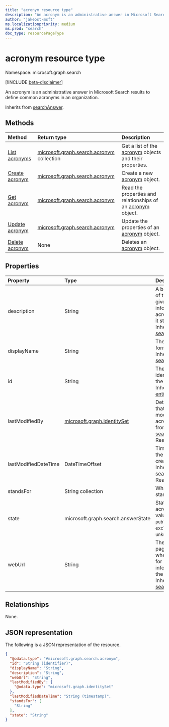 ```yaml
---
title: "acronym resource type"
description: "An acronym is an administrative answer in Microsoft Search results to define common acronyms in a organization."
author: "jakeost-msft"
ms.localizationpriority: medium
ms.prod: "search"
doc_type: resourcePageType
---
```


# acronym resource type

Namespace: microsoft.graph.search

[!INCLUDE [beta-disclaimer](../../includes/beta-disclaimer.md)]

An acronym is an administrative answer in Microsoft Search results to define common acronyms in an organization.

Inherits from [searchAnswer](../resources/search-searchAnswer.md).

## Methods
|Method|Return type|Description|
|:---|:---|:---|
|[List acronyms](../api/search-searchentity-list-acronyms.md)|[microsoft.graph.search.acronym](../resources/search-acronym.md) collection|Get a list of the [acronym](../resources/search-acronym.md) objects and their properties.|
|[Create acronym](../api/search-searchentity-post-acronyms.md)|[microsoft.graph.search.acronym](../resources/search-acronym.md)|Create a new [acronym](../resources/search-acronym.md) object.|
|[Get acronym](../api/search-acronym-get.md)|[microsoft.graph.search.acronym](../resources/search-acronym.md)|Read the properties and relationships of an [acronym](../resources/search-acronym.md) object.|
|[Update acronym](../api/search-acronym-update.md)|[microsoft.graph.search.acronym](../resources/search-acronym.md)|Update the properties of an [acronym](../resources/search-acronym.md) object.|
|[Delete acronym](../api/search-acronym-delete.md)|None|Deletes an [acronym](../resources/search-acronym.md) object.|

## Properties
|Property|Type|Description|
|:---|:---|:---|
|description|String|A brief description of the acronym that gives users more info about the acronym and what it stands for. Inherited from [searchAnswer](../resources/search-searchAnswer.md).|
|displayName|String|The actual short form or acronym. Inherited from [searchAnswer](../resources/search-searchAnswer.md).|
|id|String|The unique identifier (GUID) for the acronym. Inherited from [entity](../resources/entity.md).|
|lastModifiedBy|[microsoft.graph.identitySet](../resources/identityset.md)|Details of the user that created or last modified the acronym. Inherited from [searchAnswer](../resources/search-searchAnswer.md). Read-only.|
|lastModifiedDateTime|DateTimeOffset|Timestamp of when the acronym is created or edited. Inherited from [searchAnswer](../resources/search-searchAnswer.md). Read-only.|
|standsFor|String collection|What the acronym stands for.|
|state|microsoft.graph.search.answerState|State of the acronym. Possible values are: `published`, `draft`, `excluded`, or `unknownFutureValue`.|
|webUrl|String|The URL of the page or website where users can go for more information about the acronym. Inherited from [searchAnswer](../resources/search-searchAnswer.md).|

## Relationships
None.

## JSON representation
The following is a JSON representation of the resource.
<!-- {
  "blockType": "resource",
  "keyProperty": "id",
  "@odata.type": "microsoft.graph.search.acronym",
  "baseType": "microsoft.graph.search.searchAnswer",
  "openType": false
}
-->
``` json
{
  "@odata.type": "#microsoft.graph.search.acronym",
  "id": "String (identifier)",
  "displayName": "String",
  "description": "String",
  "webUrl": "String",
  "lastModifiedBy": {
    "@odata.type": "microsoft.graph.identitySet"
  },
  "lastModifiedDateTime": "String (timestamp)",
  "standsFor": [
    "String"
  ],
  "state": "String"
}
```

